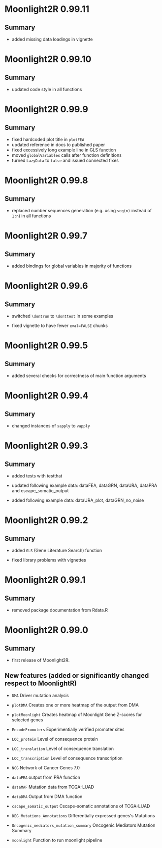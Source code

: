 # Moonlight2R 0.99.11

## Summary

* added missing data loadings in vignette

# Moonlight2R 0.99.10

## Summary

* updated code style in all functions 

# Moonlight2R 0.99.9

## Summary

* fixed hardcoded plot title in `plotFEA`
* updated reference in docs to published paper
* fixed excessively long example line in GLS function
* moved `globalVariables` calls after function definitions
* turned `LazyData` to `false` and issued connected fixes

# Moonlight2R 0.99.8

## Summary

* replaced number sequences generation (e.g. using `seq(n)` instead of `1:n`) in all functions

# Moonlight2R 0.99.7

## Summary

* added bindings for global variables in majority of functions

# Moonlight2R 0.99.6

## Summary

* switched `\dontrun` to `\donttest` in some examples

* fixed vignette to have fewer `eval=FALSE` chunks

# Moonlight2R 0.99.5

## Summary

* added several checks for correctness of main function arguments

# Moonlight2R 0.99.4

## Summary

* changed instances of `sapply` to `vapply`

# Moonlight2R 0.99.3

## Summary

* added tests with testthat

* updated following example data: dataFEA, dataGRN, dataURA, dataPRA and cscape_somatic_output

* added following example data: dataURA_plot, dataGRN_no_noise 

# Moonlight2R 0.99.2

## Summary

* added `GLS` (Gene Literature Search) function

* fixed library problems with vignettes

# Moonlight2R 0.99.1

## Summary

* removed package documentation from Rdata.R

# Moonlight2R 0.99.0

## Summary

* first release of Moonlight2R.

## New features (added or significantly changed respect to MoonlightR)

* `DMA`			Driver mutation analysis

* `plotDMA`		Creates one or more heatmap of the output from DMA

* `plotMoonlight`	Creates heatmap of Moonlight Gene Z-scores for selected genes

* `EncodePromoters`	Experimentially verified promoter sites

* `LOC_protein`		Level of consequence protein

* `LOC_translation`	Level of consequence translation

* `LOC_transcription`	Level of consequence transcription

* `NCG`			Network of Cancer Genes 7.0

* `dataPRA`		output from PRA function

* `dataMAF`		Mutation data from TCGA-LUAD

* `dataDMA`		Output from DMA function

* `cscape_somatic_output`	Cscape-somatic annotations of TCGA-LUAD 

* `DEG_Mutations_Annotations`	Differentially expressed genes's Mutations 

* `Oncogenic_mediators_mutation_summary`	Oncogenic Mediators Mutation Summary  

* `moonlight`		Function to run moonlight pipeline

